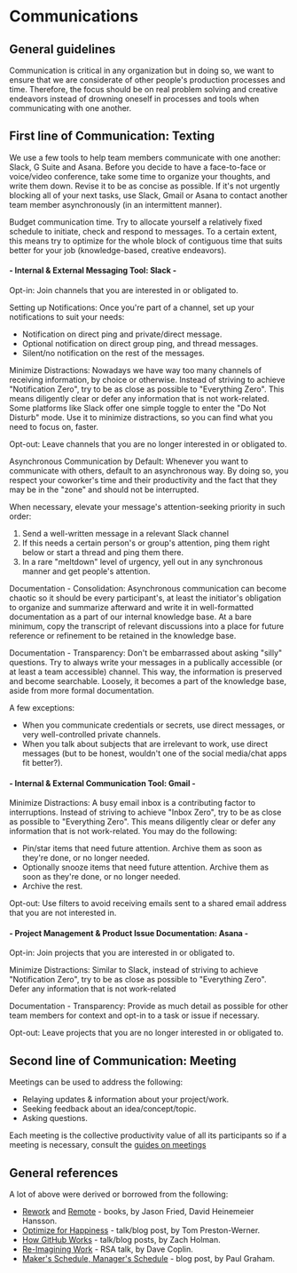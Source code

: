 # Communications

## General guidelines

Communication is critical in any organization but in doing so, we want to ensure that we are considerate of other people's production processes and time. Therefore, the focus should be on real problem solving and creative endeavors instead of drowning oneself in processes and tools when communicating with one another.

## First line of Communication: Texting

We use a few tools to help team members communicate with one another: Slack, G Suite and Asana. Before you decide to have a face-to-face or voice/video conference, take some time to organize your thoughts, and write them down. Revise it to be as concise as possible. If it's not urgently blocking all of your next tasks, use Slack, Gmail or Asana to contact another team member asynchronously (in an intermittent manner).

Budget communication time. Try to allocate yourself a relatively fixed schedule to initiate, check and respond to messages. To a certain extent, this means try to optimize for the whole block of contiguous time that suits better for your job (knowledge-based, creative endeavors).

#### - Internal & External Messaging Tool: Slack -
Opt-in: Join channels that you are interested in or obligated to.

Setting up Notifications: Once you're part of a channel, set up your notifications to suit your needs:

- Notification on direct ping and private/direct message.
- Optional notification on direct group ping, and thread messages.
- Silent/no notification on the rest of the messages.

Minimize Distractions: Nowadays we have way too many channels of receiving information, by choice or otherwise. Instead of striving to achieve "Notification Zero", try to be as close as possible to "Everything Zero". This means diligently clear or defer any information that is not work-related. Some platforms like Slack offer one simple toggle to enter the "Do Not Disturb" mode. Use it to minimize distractions, so you can find what you need to focus on, faster.

Opt-out: Leave channels that you are no longer interested in or obligated to.

Asynchronous Communication by Default: Whenever you want to communicate with others, default to an asynchronous way. By doing so, you respect your coworker's time and their productivity and the fact that they may be in the "zone" and should not be interrupted.

When necessary, elevate your message's attention-seeking priority in such order:

1. Send a well-written message in a relevant Slack channel
2. If this needs a certain person's or group's attention, ping them right below or start a thread and ping them there.
3. In a rare "meltdown" level of urgency, yell out in any synchronous manner and get people's attention.

Documentation - Consolidation: Asynchronous communication can become chaotic so it should be every participant's, at least the initiator's obligation to organize and summarize afterward and write it in well-formatted documentation as a part of our internal knowledge base. At a bare minimum, copy the transcript of relevant discussions into a place for future reference or refinement to be retained in the knowledge base.

Documentation - Transparency: Don't be embarrassed about asking "silly" questions. Try to always write your messages in a publically accessible (or at least a team accessible) channel. This way, the information is preserved and become searchable. Loosely, it becomes a part of the knowledge base, aside from more formal documentation.

A few exceptions:

- When you communicate credentials or secrets, use direct messages, or very well-controlled private channels.
- When you talk about subjects that are irrelevant to work, use direct messages (but to be honest, wouldn't one of the social media/chat apps fit better?).

#### - Internal & External Communication Tool: Gmail -

Minimize Distractions: A busy email inbox is a contributing factor to interruptions. Instead of striving to achieve "Inbox Zero", try to be as close as possible to "Everything Zero". This means diligently clear or defer any information that is not work-related. You may do the following:

- Pin/star items that need future attention. Archive them as soon as they're done, or no longer needed.
- Optionally snooze items that need future attention. Archive them as soon as they're done, or no longer needed.
- Archive the rest.

Opt-out: Use filters to avoid receiving emails sent to a shared email address that you are not interested in.

#### - Project Management & Product Issue Documentation: Asana -

Opt-in: Join projects that you are interested in or obligated to.

Minimize Distractions: Similar to Slack, instead of striving to achieve "Notification Zero", try to be as close as possible to "Everything Zero". Defer any information that is not work-related

Documentation - Transparency: Provide as much detail as possible for other team members for context and opt-in to a task or issue if necessary.

Opt-out: Leave projects that you are no longer interested in or obligated to.

## Second line of Communication: Meeting

Meetings can be used to address the following:

- Relaying updates & information about your project/work.
- Seeking feedback about an idea/concept/topic.
- Asking questions.

Each meeting is the collective productivity value of all its participants so if a meeting is necessary, consult the [guides on meetings](meetings.md)

## General references

A lot of above were derived or borrowed from the following:

- [Rework](https://www.amazon.ca/Rework-Jason-Fried/dp/0307463745) and [Remote](https://www.amazon.ca/Remote-Office-Required-Jason-Fried/dp/0804137501) - books, by Jason Fried, David Heinemeier Hansson.
- [Optimize for Happiness](http://tom.preston-werner.com/2010/10/18/optimize-for-happiness.html) - talk/blog post, by Tom Preston-Werner.
- [How GitHub Works](https://zachholman.com/posts/how-github-works/) - talk/blog posts, by Zach Holman.
- [Re-Imagining Work](https://www.youtube.com/watch?v=G11t6XAIce0&list=PL39BF9545D740ECFF&index=4) - RSA talk, by Dave Coplin.
- [Maker's Schedule, Manager's Schedule](http://www.paulgraham.com/makersschedule.html) - blog post, by Paul Graham.
